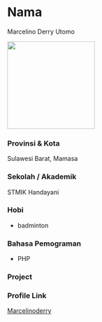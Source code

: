 # Nama

Marcelino Derry Utomo

<img src="https://encrypted-tbn0.gstatic.com/images?q=tbn:ANd9GcT92LU4b3ChcftJWNfsmiJxCWlIltZVEcn84M4y0C_7xgHD3U5O1fc-Sek&s=10" width="200" height="200" align="center"/>

### Provinsi & Kota

Sulawesi Barat, Mamasa

### Sekolah / Akademik

STMIK Handayani

### Hobi

- badminton

### Bahasa Pemograman 

- PHP

### Project


### Profile Link

[Marcelinoderry](https://github.com/Marcelinoderry)
